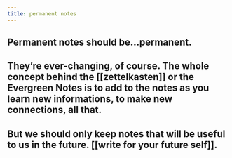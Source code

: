 ```yaml
---
title: permanent notes
---
```


## Permanent notes should be...permanent.
## They’re ever-changing, of course. The whole concept behind the [[zettelkasten]] or the Evergreen Notes is to add to the notes as you learn new informations, to make new connections, all that.
## But we should only keep notes that will be useful to us in the future. [[write for your future self]].
